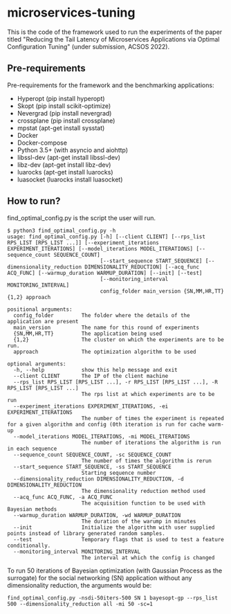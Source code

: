 # microservices-tuning
This is the code of the framework used to run the experiments of the paper titled "Reducing the Tail Latency of Microservices
Applications via Optimal Configuration Tuning" (under submission, ACSOS 2022).

## Pre-requirements
Pre-requirements for the framework and the benchmarking applications:
- Hyperopt (pip install hyperopt)
- Skopt (pip install scikit-optimize)
- Nevergrad (pip install nevergrad)
- crossplane (pip install crossplane)
- mpstat (apt-get install sysstat)
- Docker
- Docker-compose
- Python 3.5+ (with asyncio and aiohttp)
- libssl-dev (apt-get install libssl-dev)
- libz-dev (apt-get install libz-dev)
- luarocks (apt-get install luarocks)
- luasocket (luarocks install luasocket)

## How to run?
find_optimal_config.py is the script the user will run.

```
$ python3 find_optimal_config.py -h
usage: find_optimal_config.py [-h] [--client CLIENT] [--rps_list RPS_LIST [RPS_LIST ...]] [--experiment_iterations EXPERIMENT_ITERATIONS] [--model_iterations MODEL_ITERATIONS] [--sequence_count SEQUENCE_COUNT]
                              [--start_sequence START_SEQUENCE] [--dimensionality_reduction DIMENSIONALITY_REDUCTION] [--acq_func ACQ_FUNC] [--warmup_duration WARMUP_DURATION] [--init] [--test]
                              [--monitoring_interval MONITORING_INTERVAL]
                              config_folder main_version {SN,MM,HR,TT} {1,2} approach

positional arguments:
  config_folder         The folder where the details of the application are present
  main_version          The name for this round of experiments
  {SN,MM,HR,TT}         The application being used
  {1,2}                 The cluster on which the experiments are to be run.
  approach              The optimization algorithm to be used

optional arguments:
  -h, --help            show this help message and exit
  --client CLIENT       The IP of the client machine
  --rps_list RPS_LIST [RPS_LIST ...], -r RPS_LIST [RPS_LIST ...], -R RPS_LIST [RPS_LIST ...]
                        The rps list at which experiments are to be run
  --experiment_iterations EXPERIMENT_ITERATIONS, -ei EXPERIMENT_ITERATIONS
                        The number of times the experiment is repeated for a given algorithm and config (0th iteration is run for cache warm-up
  --model_iterations MODEL_ITERATIONS, -mi MODEL_ITERATIONS
                        The number of iterations the algorithm is run in each sequence
  --sequence_count SEQUENCE_COUNT, -sc SEQUENCE_COUNT
                        The number of times the algorithm is rerun
  --start_sequence START_SEQUENCE, -ss START_SEQUENCE
                        Starting sequence number
  --dimensionality_reduction DIMENSIONALITY_REDUCTION, -d DIMENSIONALITY_REDUCTION
                        The dimensionality reduction method used
  --acq_func ACQ_FUNC, -a ACQ_FUNC
                        The acquisition function to be used with Bayesian methods
  --warmup_duration WARMUP_DURATION, -wd WARMUP_DURATION
                        The duration of the warump in minutes
  --init                Initialize the algorithm with user supplied points instead of library generated random samples.
  --test                Temporary flags that is used to test a feature conditionally.
  --monitoring_interval MONITORING_INTERVAL
                        The interval at which the config is changed
```

To run 50 iterations of Bayesian optimization (with Gaussian Process as the surrogate) for the social networking (SN) application without any dimensionality reduction, the arguments would be:

```
find_optimal_config.py -nsdi-50iters-500 SN 1 bayesopt-gp --rps_list 500 --dimensionality_reduction all -mi 50 -sc=1
```
